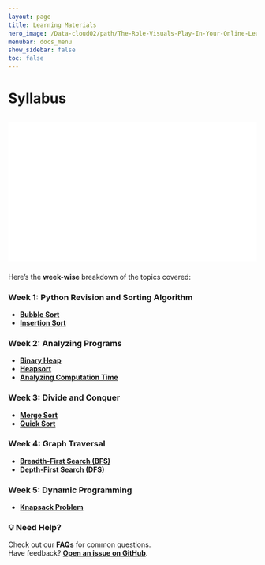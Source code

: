 ```yaml
---
layout: page
title: Learning Materials
hero_image: /Data-cloud02/path/The-Role-Visuals-Play-In-Your-Online-Learning-Material.jpg
menubar: docs_menu
show_sidebar: false
toc: false
---
```


# Syllabus

![Syllabus Image](https://github.com/ADBMS620/Data-cloud02/blob/master/image/Syllabus.gif?raw=true)
---

Here’s the **week-wise** breakdown of the topics covered:

### Week 1: Python Revision and Sorting Algorithm

-  **[Bubble Sort](/Data-cloud02/docs/week-1/bubble-sort)**
- **[Insertion Sort](/Data-cloud02/docs/week-1/insertion-sort)**

### Week 2: Analyzing Programs

- **[Binary Heap](/Data-cloud02/docs/week-2/binary-heap)**
- **[Heapsort](/Data-cloud02/docs/week-2/Heapsort)**
- **[Analyzing Computation Time](/docs/week-2/analysing-computation-time/)**

### Week 3: Divide and Conquer
- **[Merge Sort](/Data-cloud02/docs/week-3/merge-sort/)**
- **[Quick Sort](/Data-cloud02/docs/week-3/quick-sort)**

### Week 4: Graph Traversal

- **[Breadth-First Search (BFS)](/Data-cloud02/docs/week-4/BFS)**
- **[Depth-First Search (DFS)](/Data-cloud02/docs/week-4/DFS)**

### Week 5: Dynamic Programming

- **[Knapsack Problem](/Data-cloud02/docs/week-5/knapsack-problem.md)**

### 💡 Need Help?
Check out our **[FAQs](/docs/faqs/)** for common questions.  
Have feedback? **[Open an issue on GitHub](https://github.com/Data-cloud02/data-cloud/issues)**.  

